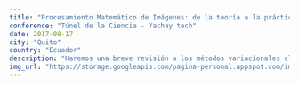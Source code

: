 ```yaml
---
title: "Procesamiento Matemático de Imágenes: de la teoría a la práctica"
conference: "Túnel de la Ciencia - Yachay tech"
date: 2017-08-17
city: "Quito"
country: "Ecuador"
description: "Haremos una breve revisión a los métodos variacionales clásicos utilizados para resolver problemas de procesamiento de imágenes."
img_url: "https://storage.googleapis.com/pagina-personal.appspot.com/img_conferences/tunel_ciencia.jpg"
---
```

